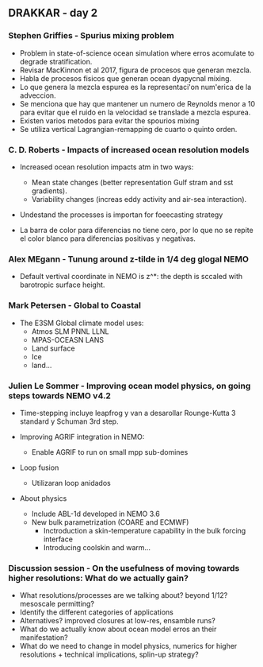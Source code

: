 ## DRAKKAR - day 2
### Stephen Griffies - Spurius mixing problem
- Problem in state-of-science ocean simulation where erros acomulate to degrade stratification.
- Revisar MacKinnon et al 2017, figura de procesos que generan mezcla.
- Habla de procesos fisicos que generan ocean dyapycnal mixing.
- Lo que genera la mezcla espurea es la representaci'on num'erica de la adveccion.
- Se menciona que hay que mantener un numero de Reynolds menor a 10 para evitar que el ruido en la velocidad se translade a mezcla espurea.
- Existen varios metodos para evitar the spourios mixing
- Se utiliza vertical Lagrangian-remapping de cuarto o quinto orden.

### C. D. Roberts - Impacts of increased ocean resolution models
- Increased ocean resolution impacts atm in two ways:
	- Mean state changes (better representation Gulf stram and sst gradients).
	- Variability changes (increas eddy activity and air-sea interaction).
- Undestand the processes is importan for foeecasting strategy

- La barra de color para diferencias no tiene cero, por lo que no se repite el color blanco para diferencias positivas y negativas.

### Alex MEgann - Tunung around z-tilde in 1/4 deg glogal NEMO
- Default vertival coordinate in NEMO is z^*: the depth is sccaled with barotropic surface height.

### Mark Petersen - Global to Coastal
- The E3SM Global climate model uses:
	- Atmos SLM PNNL LLNL
	- MPAS-OCEASN LANS
	- Land surface
	- Ice
	- land...

### Julien Le Sommer - Improving ocean model physics, on going steps towards NEMO v4.2
- Time-stepping incluye leapfrog y van a desarollar Rounge-Kutta 3 standard y Schuman 3rd step.
- Improving AGRIF integration in NEMO:
	- Enable AGRIF to run on small mpp sub-domines
- Loop fusion
	- Utilizaran loop anidados

- About physics
	- Include ABL-1d developed in NEMO 3.6
	- New bulk parametrization (COARE and ECMWF)
		- Inctroduction a skin-temperature capability in the bulk forcing interface
		- Introducing coolskin and warm...

### Discussion session - On the usefulness of moving towards higher resolutions: What do we actually gain?
- What resolutions/processes are we talking about? beyond 1/12? mesoscale permitting?
- Identify the different categories of applications
- Alternatives? improved closures at low-res, ensamble runs?
- What do we actually know about ocean model erros an their manifestation?
- What do we need to change in model physics, numerics for higher resolutions + technical implications, splin-up strategy?
